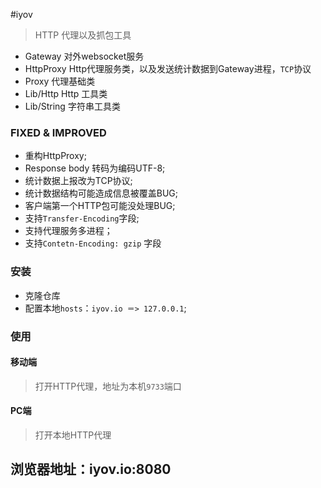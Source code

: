 #iyov

> HTTP 代理以及抓包工具

* Gateway 对外websocket服务
* HttpProxy Http代理服务类，以及发送统计数据到Gateway进程，`TCP`协议
* Proxy 代理基础类
* Lib/Http Http 工具类
* Lib/String 字符串工具类

### FIXED & IMPROVED
* 重构HttpProxy;
* Response body 转码为编码UTF-8;
* 统计数据上报改为TCP协议;
* 统计数据结构可能造成信息被覆盖BUG;
* 客户端第一个HTTP包可能没处理BUG;
* 支持`Transfer-Encoding`字段;
* 支持代理服务多进程；
* 支持`Contetn-Encoding: gzip` 字段

### 安装
* 克隆仓库
* 配置本地`hosts`：`iyov.io ＝> 127.0.0.1`;

### 使用
#### 移动端
> 打开HTTP代理，地址为本机`9733`端口
#### PC端
> 打开本地HTTP代理 

## 浏览器地址：iyov.io:8080 ##